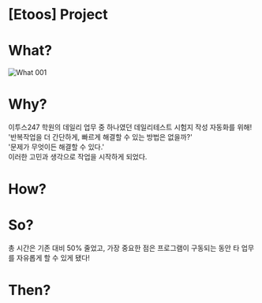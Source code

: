 # [Etoos] Project

<h1> What? </h1>

![What 001](https://user-images.githubusercontent.com/81538994/145347757-b85e918a-8ea4-4deb-bb11-bdbc7e3543b2.jpeg)

<h1> Why? </h1>
이투스247 학원의 데일리 업무 중 하나였던 데일리테스트 시험지 작성 자동화를 위해!
<br>
'반복작업을 더 간단하게, 빠르게 해결할 수 있는 방법은 없을까?'
<br>
'문제가 무엇이든 해결할 수 있다.' 
<br>
이러한 고민과 생각으로 작업을 시작하게 되었다. 

<h1> How? </h1>

<h1> So? </h1>

총 시간은 기존 대비 50% 줄었고, 가장 중요한 점은 프로그램이 구동되는 동안 타 업무를 자유롭게 할 수 있게 됐다!

<h1> Then? </h1>
